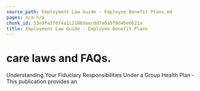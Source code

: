 ```yaml
---
source_path: Employment Law Guide - Employee Benefit Plans.md
pages: n/a-n/a
chunk_id: 53e9fa5f6f4a1c2106deec0d7a0a5f0d4be6621a
title: Employment Law Guide - Employee Benefit Plans
---
```

# care laws and FAQs.

Understanding Your Fiduciary Responsibilities Under a Group Health Plan - This publication provides an

